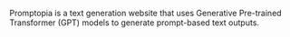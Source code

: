 Promptopia is a text generation website that uses Generative Pre-trained Transformer (GPT) models to generate prompt-based text outputs.
